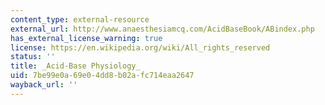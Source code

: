 ```yaml
---
content_type: external-resource
external_url: http://www.anaesthesiamcq.com/AcidBaseBook/ABindex.php
has_external_license_warning: true
license: https://en.wikipedia.org/wiki/All_rights_reserved
status: ''
title: _Acid-Base Physiology_
uid: 7be99e0a-69e0-4dd8-b02a-fc714eaa2647
wayback_url: ''
---
```

